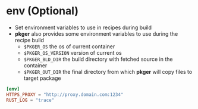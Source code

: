 # env (Optional)
 - Set environment variables to use in recipes during build
 - **pkger** also provides some environment variables to use during the recipe build
   - `$PKGER_OS` the os of current container
   - `$PKGER_OS_VERSION` version of current os
   - `$PKGER_BLD_DIR` the build directory with fetched source in the container
   - `$PKGER_OUT_DIR` the final directory from which **pkger** will copy files to target package

```toml
[env]
HTTPS_PROXY = "http://proxy.domain.com:1234"
RUST_LOG = "trace"
```
